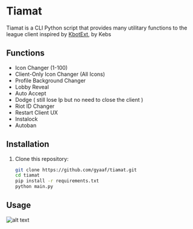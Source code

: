 # Tiamat

Tiamat is a CLI Python script that provides many utilitary functions to the league client inspired by [KbotExt](https://github.com/KebsCS/KBotExt/), by Kebs

## Functions

* Icon Changer (1-100)
* Client-Only Icon Changer (All Icons)
* Profile Background Changer
* Lobby Reveal
* Auto Accept
* Dodge ( still lose lp but no need to close the client )
* Riot ID Changer
* Restart Client UX
* Instalock
* Autoban

## Installation

1. Clone this repository:

   ```bash
   git clone https://github.com/gyaaf/tiamat.git
   cd tiamat
   pip install -r requirements.txt
   python main.py
    ```

## Usage

![alt text](https://i.imgur.com/00r0SqO.png)


